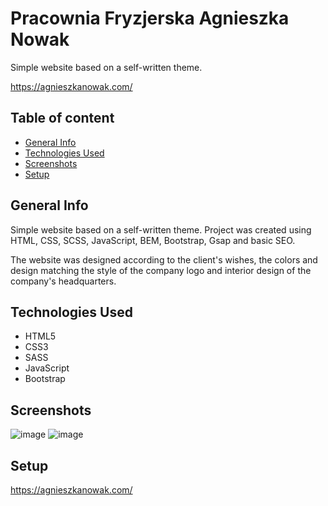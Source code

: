 # Pracownia Fryzjerska Agnieszka Nowak

Simple website based on a self-written theme.

https://agnieszkanowak.com/

## Table of content

* [General Info](#general-info)
* [Technologies Used](#technologies-used)
* [Screenshots](#screenshots)
* [Setup](#setup)

## General Info
Simple website based on a self-written theme.
Project was created using HTML, CSS, SCSS, JavaScript, BEM, Bootstrap, Gsap and basic SEO. 

The website was designed according to the client's wishes, the colors and design 
matching the style of the company logo and interior design of the company's headquarters.

## Technologies Used

* HTML5
* CSS3
* SASS
* JavaScript
* Bootstrap

## Screenshots

![image](https://user-images.githubusercontent.com/70846864/136073825-8137891e-76db-4092-ba1b-beb13aee2bca.png)
![image](https://user-images.githubusercontent.com/70846864/136073842-1aaa98ff-9aa0-4599-9cd3-03669c3a6050.png)

## Setup
https://agnieszkanowak.com/

